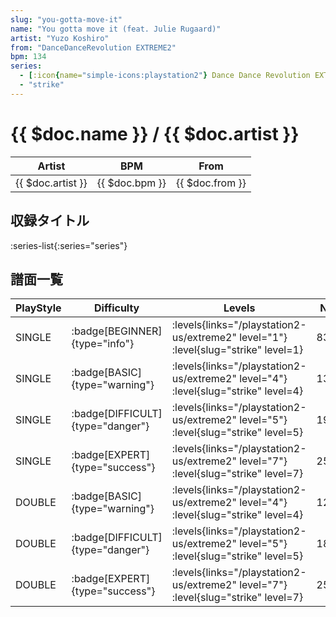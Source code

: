 ```yaml
---
slug: "you-gotta-move-it"
name: "You gotta move it (feat. Julie Rugaard)"
artist: "Yuzo Koshiro"
from: "DanceDanceRevolution EXTREME2"
bpm: 134
series:
  - [:icon{name="simple-icons:playstation2"} Dance Dance Revolution EXTREME 2 :icon{name="flag:us-4x3"}](/playstation2-us/extreme2)
  - "strike"
---
```


# {{ $doc.name }} / {{ $doc.artist }}

|Artist|BPM|From|
|------|---|----|
|{{ $doc.artist }}|{{ $doc.bpm }}|{{ $doc.from }}|

## 収録タイトル

:series-list{:series="series"}

## 譜面一覧

|PlayStyle|Difficulty|Levels|Notes|Movie|
|---------|----------|------|-----|-----|
|SINGLE| :badge[BEGINNER]{type="info"}| :levels{links="/playstation2-us/extreme2" level="1"} :level{slug="strike" level=1}|83/1||
|SINGLE| :badge[BASIC]{type="warning"}| :levels{links="/playstation2-us/extreme2" level="4"} :level{slug="strike" level=4}|134/20||
|SINGLE| :badge[DIFFICULT]{type="danger"}| :levels{links="/playstation2-us/extreme2" level="5"} :level{slug="strike" level=5}|192/25||
|SINGLE| :badge[EXPERT]{type="success"}| :levels{links="/playstation2-us/extreme2" level="7"} :level{slug="strike" level=7}|253/12||
|DOUBLE| :badge[BASIC]{type="warning"}| :levels{links="/playstation2-us/extreme2" level="4"} :level{slug="strike" level=4}|128/22||
|DOUBLE| :badge[DIFFICULT]{type="danger"}| :levels{links="/playstation2-us/extreme2" level="5"} :level{slug="strike" level=5}|182/21||
|DOUBLE| :badge[EXPERT]{type="success"}| :levels{links="/playstation2-us/extreme2" level="7"} :level{slug="strike" level=7}|257/17||
